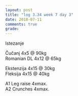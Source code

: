 ```yaml
---
layout: post
title: "log 3.34 week 7 day 3"
date: 2018-07-11
comments: true
grade:
---
```


Istezanje

Čučanj 4x5 @ 90kg    
Romanian DL 4x12 @ 65kg    

Ekstenzija 4x15 @ 30kg   
Fleksija 4x15 @ 40kg   

A1 Leg raise 4xmax.   
A2 Crunches 4xmax.   
